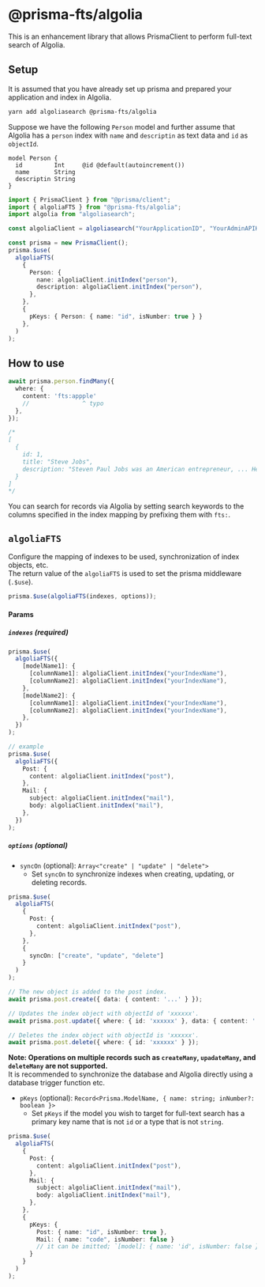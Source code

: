 # @prisma-fts/algolia

This is an enhancement library that allows PrismaClient to perform full-text search of Algolia.

## Setup

It is assumed that you have already set up prisma and prepared your application and index in Algolia.

```bash
yarn add algoliasearch @prisma-fts/algolia
```

Suppose we have the following `Person` model and further assume that Algolia has a `person` index with `name` and `descriptin` as text data and `id` as `objectId`.

```prisma
model Person {
  id         Int     @id @default(autoincrement())
  name       String
  descriptin String
}
```

```ts
import { PrismaClient } from "@prisma/client";
import { algoliaFTS } from "@prisma-fts/algolia";
import algolia from "algoliasearch";

const algoliaClient = algoliasearch("YourApplicationID", "YourAdminAPIKey");

const prisma = new PrismaClient();
prisma.$use(
  algoliaFTS(
    {
      Person: {
        nane: algoliaClient.initIndex("person"),
        description: algoliaClient.initIndex("person"),
      },
    },
    {
      pKeys: { Person: { name: "id", isNumber: true } }
    },
  )
);
```

## How to use

```ts
await prisma.person.findMany({
  where: { 
    content: 'fts:appple'
    //               ^ typo
  },
});

/*
[
  {
    id: 1,
    title: "Steve Jobs",
    description: "Steven Paul Jobs was an American entrepreneur, ... He was the co-founder, the chairman, and CEO of Apple; ...and more"
  }
]
*/
```

You can search for records via Algolia by setting search keywords to the columns specified in the index mapping by prefixing them with `fts:`.

## `algoliaFTS`

Configure the mapping of indexes to be used, synchronization of index objects, etc.  
The return value of the `algoliaFTS` is used to set the prisma middleware (`.$use`).

```ts
prisma.$use(algoliaFTS(indexes, options));
```

#### Params

##### `indexes` (required)

```ts
prisma.$use(
  algoliaFTS({
    [modelName1]: {
      [columnName1]: algoliaClient.initIndex("yourIndexName"),
      [columnName2]: algoliaClient.initIndex("yourIndexName"),
    },
    [modelName2]: {
      [columnName1]: algoliaClient.initIndex("yourIndexName"),
      [columnName2]: algoliaClient.initIndex("yourIndexName"),
    },
  })
);

// example
prisma.$use(
  algoliaFTS({
    Post: {
      content: algoliaClient.initIndex("post"),
    },
    Mail: {
      subject: algoliaClient.initIndex("mail"),
      body: algoliaClient.initIndex("mail"),
    },
  })
);
```

##### `options` (optional)

- `syncOn` (optional): `Array<"create" | "update" | "delete">`
   - Set `syncOn` to synchronize indexes when creating, updating, or deleting records.
```ts
prisma.$use(
  algoliaFTS(
    {
      Post: {
        content: algoliaClient.initIndex("post"),
      },
    },
    {
      syncOn: ["create", "update", "delete"]
    }
  )
);

// The new object is added to the post index.
await prisma.post.create({ data: { content: '...' } });

// Updates the index object with objectId of 'xxxxxx'.
await prisma.post.update({ where: { id: 'xxxxxx' }, data: { content: '...' } });

// Deletes the index object with objectId is 'xxxxxx'.
await prisma.post.delete({ where: { id: 'xxxxxx' } });
```

**Note: Operations on multiple records such as `createMany`, `upadateMany`, and `deleteMany` are not supported.**  
It is recommended to synchronize the database and Algolia directly using a database trigger function etc.

- `pKeys` (optional): `Record<Prisma.ModelName, { name: string; inNumber?: boolean }>`
    - Set `pKeys` if the model you wish to target for full-text search has a primary key name that is not `id` or a type that is not `string`.
```ts
prisma.$use(
  algoliaFTS(
    {
      Post: {
        content: algoliaClient.initIndex("post"),
      },
      Mail: {
        subject: algoliaClient.initIndex("mail"),
        body: algoliaClient.initIndex("mail"),
      },
    },
    {
      pKeys: {
        Post: { name: "id", isNumber: true },
        Mail: { name: "code", isNumber: false }
        // it can be imitted; `[model]: { name: 'id', isNumber: false }`
      }
    }
  )
);
```